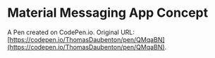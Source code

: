 # Material Messaging App Concept

A Pen created on CodePen.io. Original URL: [https://codepen.io/ThomasDaubenton/pen/QMqaBN](https://codepen.io/ThomasDaubenton/pen/QMqaBN).

